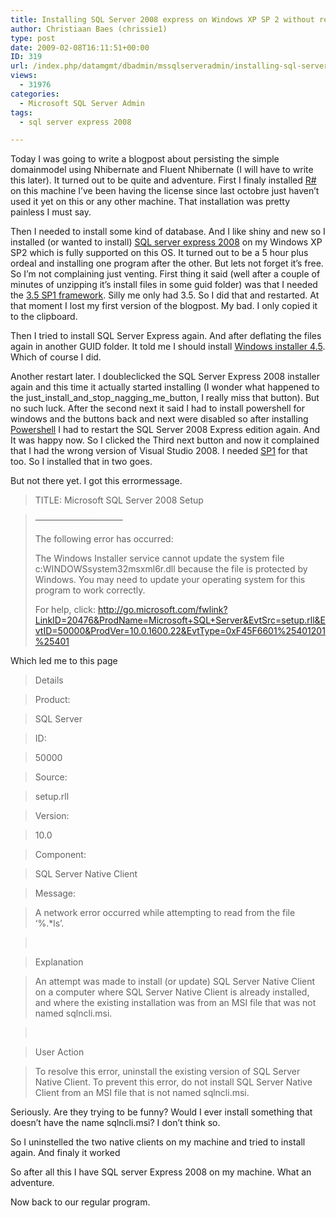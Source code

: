 ```yaml
---
title: Installing SQL Server 2008 express on Windows XP SP 2 without reading the manual
author: Christiaan Baes (chrissie1)
type: post
date: 2009-02-08T16:11:51+00:00
ID: 319
url: /index.php/datamgmt/dbadmin/mssqlserveradmin/installing-sql-server-2008-express-on-wi/
views:
  - 31976
categories:
  - Microsoft SQL Server Admin
tags:
  - sql server express 2008

---
```

Today I was going to write a blogpost about persisting the simple domainmodel using Nhibernate and Fluent Nhibernate (I will have to write this later). It turned out to be quite and adventure. First I finaly installed [R#][1] on this machine I&#8217;ve been having the license since last octobre just haven&#8217;t used it yet on this or any other machine. That installation was pretty painless I must say.

Then I needed to install some kind of database. And I like shiny and new so I installed (or wanted to install) [SQL server express 2008][2] on my Windows XP SP2 which is fully supported on this OS. It turned out to be a 5 hour plus ordeal and installing one program after the other. But lets not forget it&#8217;s free. So I&#8217;m not complaining just venting. First thing it said (well after a couple of minutes of unzipping it&#8217;s install files in some guid folder) was that I needed the [3.5 SP1 framework][3]. Silly me only had 3.5. So I did that and restarted. At that moment I lost my first version of the blogpost. My bad. I only copied it to the clipboard.

Then I tried to install SQL Server Express again. And after deflating the files again in another GUID folder. It told me I should install [Windows installer 4.5][4]. Which of course I did. 

Another restart later. I doubleclicked the SQL Server Express 2008 installer again and this time it actually started installing (I wonder what happened to the just\_install\_and\_stop\_nagging\_me\_button, I really miss that button). But no such luck. After the second next it said I had to install powershell for windows and the buttons back and next were disabled so after installing [Powershell][5] I had to restart the SQL Server 2008 Express edition again. And It was happy now. So I clicked the Third next button and now it complained that I had the wrong version of Visual Studio 2008. I needed [SP1][6] for that too. So I installed that in two goes. 

But not there yet. I got this errormessage.

> TITLE: Microsoft SQL Server 2008 Setup
  
> &#8212;&#8212;&#8212;&#8212;&#8212;&#8212;&#8212;&#8212;&#8212;&#8212;
> 
> The following error has occurred:
> 
> The Windows Installer service cannot update the system file c:WINDOWSsystem32msxml6r.dll because the file is protected by Windows. You may need to update your operating system for this program to work correctly. 
> 
> For help, click: http://go.microsoft.com/fwlink?LinkID=20476&ProdName=Microsoft+SQL+Server&EvtSrc=setup.rll&EvtID=50000&ProdVer=10.0.1600.22&EvtType=0xF45F6601%25401201%25401

Which led me to this page

> Details
  
> Product:
  
> SQL Server
  
> ID:
  
> 50000
  
> Source:
  
> setup.rll
  
> Version:
  
> 10.0
  
> Component:
  
> SQL Server Native Client
  
> Message:
  
> A network error occurred while attempting to read from the file &#8216;%.*ls&#8217;.
  
>    
  
> Explanation
  
> An attempt was made to install (or update) SQL Server Native Client on a computer where SQL Server Native Client is already installed, and where the existing installation was from an MSI file that was not named sqlncli.msi.
  
>    
  
> User Action
  
> To resolve this error, uninstall the existing version of SQL Server Native Client. To prevent this error, do not install SQL Server Native Client from an MSI file that is not named sqlncli.msi.

Seriously. Are they trying to be funny? Would I ever install something that doesn&#8217;t have the name sqlncli.msi? I don&#8217;t think so.

So I uninstelled the two native clients on my machine and tried to install again. And finaly it worked

So after all this I have SQL server Express 2008 on my machine. What an adventure.

Now back to our regular program.

 [1]: http://www.jetbrains.com/resharper/
 [2]: http://www.microsoft.com/express/sql/download/
 [3]: http://www.microsoft.com/downloads/details.aspx?familyid=ab99342f-5d1a-413d-8319-81da479ab0d7&displaylang=en
 [4]: http://www.microsoft.com/downloadS/details.aspx?familyid=5A58B56F-60B6-4412-95B9-54D056D6F9F4&displaylang=en#filelist
 [5]: http://www.microsoft.com/downloads/thankyou.aspx?familyId=6ccb7e0d-8f1d-4b97-a397-47bcc8ba3806&displayLang=en&hash=Eo0%2fiCVc0%2bajjm3KEUaYpJi%2fzkkLfuYY1rGRI6sPyEhB7Z7hnfL6Tmfv92v6xehtaS5pH4BSyTXtYgabtj5NJQ%3d%3d
 [6]: http://www.microsoft.com/downloads/details.aspx?FamilyId=FBEE1648-7106-44A7-9649-6D9F6D58056E&displaylang=en